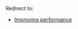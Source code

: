 Redirect to:

*   [Improving performance](/index.php?title=Improving_performance&redirect=no "Improving performance")